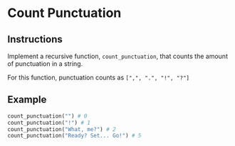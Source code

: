 # Count Punctuation

## Instructions

Implement a recursive function, `count_punctuation`, that counts the amount of punctuation in a string.

For this function, punctuation counts as `[",", ".", "!", "?"]`

## Example

```py
count_punctuation("") # 0
count_punctuation("!") # 1
count_punctuation("What, me?") # 2
count_punctuation("Ready? Set... Go!") # 5
```